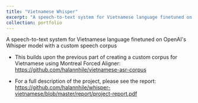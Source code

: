 ```yaml
---
title: "Vietnamese Whisper"
excerpt: "A speech-to-text system for Vietnamese language finetuned on OpenAI's Whisper model with a custom 100-hour speech corpus<br/><br/><img src='/images/whisper.png'>"
collection: portfolio
---
```


A speech-to-text system for Vietnamese language finetuned on OpenAI's Whisper model with a custom speech corpus

* This builds upon the previous part of creating a custom corpus for Vietnamese using Montreal Forced Aligner: https://github.com/halannhile/vietnamese-asr-corpus

* For a full description of the project, please see the report: https://github.com/halannhile/whisper-vietnamese/blob/master/report/project-report.pdf